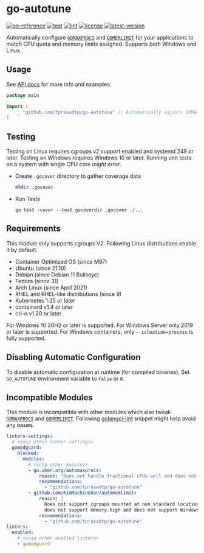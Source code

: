 # go-autotune

[![go-reference](https://img.shields.io/badge/go-reference-00758D?logo=go&logoColor=white)](https://pkg.go.dev/github.com/tprasadtp/go-autotune)
[![test](https://github.com/tprasadtp/go-launchd/actions/workflows/test.yml/badge.svg)](https://github.com/tprasadtp/go-autotune/actions/workflows/test.yml)
[![lint](https://github.com/tprasadtp/go-launchd/actions/workflows/lint.yml/badge.svg)](https://github.com/tprasadtp/go-autotune/actions/workflows/lint.yml)
[![license](https://img.shields.io/github/license/tprasadtp/go-launchd)](https://github.com/tprasadtp/go-autotune/blob/master/LICENSE)
[![latest-version](https://img.shields.io/github/v/tag/tprasadtp/go-launchd?color=7f50a6&label=release&logo=semver&sort=semver)](https://github.com/tprasadtp/go-autotune/releases)

Automatically configure [`GOMAXPROCS`][GOMAXPROCS] and [`GOMEMLIMIT`][GOMEMLIMIT]
for your applications to match CPU quota and memory limits assigned.
Supports _both_ Windows and Linux.

## Usage

See [API docs](https://pkg.go.dev/github.com/tprasadtp/go-autotune) for more info and examples.

```go
package main

import (
	_ "github.com/tprasadtp/go-autotune" // Automatically adjusts GOMAXPROCS & GOMEMLIMIT
)
```

## Testing

Testing on Linux requires cgroups v2 support enabled and systemd 249 or later.
Testing on Windows requires Windows 10 or later. Running unit tests on a system
with single CPU core _might error_.

- Create `.gocover` directory to gather coverage data

    ```bash
    mkdir .gocover
    ```

- Run Tests

    ```console
    go test -cover --test.gocoverdir .gocover ./...
    ```

## Requirements

This module only supports cgroups V2. Following Linux distributions enable it by default.

- Container Optimized OS (since M97)
- Ubuntu (since 21.10)
- Debian (since Debian 11 Bullseye)
- Fedora (since 31)
- Arch Linux (since April 2021)
- RHEL and RHEL-like distributions (since 9)
- Kubernetes 1.25 or later
- containerd v1.4 or later
- cri-o v1.20 or later

For Windows 10 20H2 or later is supported. For Windows Server only 2019 or later is supported.
For Windows containers, only `--isloation=process` is fully supported.

## Disabling Automatic Configuration

To disable automatic configuration at runtime (for compiled binaries),
Set `GO_AUTOTUNE` environment variable to `false` or `0`.

## Incompatible Modules

This module is incompatible with other modules which also tweak [`GOMAXPROCS`][GOMAXPROCS]
and [`GOMEMLIMIT`][GOMEMLIMIT]. Following [golangci-lint] snippet might help avoid any
issues.

```yml
linters-settings:
  # <snip other linter settings>
  gomodguard:
    blocked:
      modules:
        # <snip other modules>
        - go.uber.org/automaxprocs:
            reason: "Does not handle fractional CPUs well and does not support Windows."
            recommendations:
              - "github.com/tprasadtp/go-autotune"
        - github.com/KimMachineGun/automemlimit:
            reason: |
              Does not support cgroups mounted at non standard location,
              does not support memory.high and does not support Windows.
            recommendations:
              - "github.com/tprasadtp/go-autotune"
linters:
  enabled:
    # <snip other enabled linters>
    - gomodguard
```

[GOMEMLIMIT]: https://pkg.go.dev/runtime/debug#SetMemoryLimit
[GOMAXPROCS]: https://pkg.go.dev/runtime#GOMAXPROCS
[golangci-lint]: https://golangci-lint.run/
